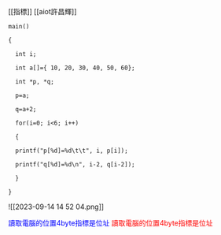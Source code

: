 [[指標]]
[[aiot許昌輝]]

```
main()

{

  int i;

  int a[]={ 10, 20, 30, 40, 50, 60};

  int *p, *q;

  p=a;

  q=a+2;

  for(i=0; i<6; i++)

  {

  printf("p[%d]=%d\t\t", i, p[i]);

  printf("q[%d]=%d\n", i-2, q[i-2]);

  }

}
```

![[2023-09-14 14 52 04.png]]


<font color=blue>讀取電腦的位置4byte指標是位址</font>
<font color=red>讀取電腦的位置4byte指標是位址</font>


